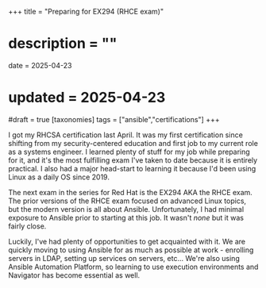 +++
title = "Preparing for EX294 (RHCE exam)"
# description = ""
date = 2025-04-23
# updated = 2025-04-23
#draft = true
[taxonomies]
tags = ["ansible","certifications"]
+++

I got my RHCSA certification last April. 
It was my first certification since shifting from my security-centered education and first job to my current role as a systems engineer. 
I learned plenty of stuff for my job while preparing for it, and it's the most fulfilling exam I've taken to date because it is entirely practical. 
I also had a major head-start to learning it because I'd been using Linux as a daily OS since 2019. 

The next exam in the series for Red Hat is the EX294 AKA the RHCE exam. 
The prior versions of the RHCE exam focused on advanced Linux topics, but the modern version is all about Ansible. 
Unfortunately, I had minimal exposure to Ansible prior to starting at this job. 
It wasn't *none* but it was fairly close. 

Luckily, I've had plenty of opportunities to get acquainted with it. 
We are quickly moving to using Ansible for as much as possible at work - enrolling servers in LDAP, setting up services on servers, etc... 
We're also using Ansible Automation Platform, so learning to use execution environments and Navigator has become essential as well. 

